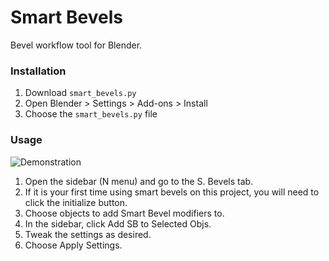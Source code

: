 # Smart Bevels
Bevel workflow tool for Blender.

### Installation
1. Download `smart_bevels.py`
2. Open Blender > Settings > Add-ons > Install
3. Choose the `smart_bevels.py` file

### Usage
![Demonstration](_movie.gif)
1. Open the sidebar (N menu) and go to the S. Bevels tab.
2. If it is your first time using smart bevels on this project, you will need to click the initialize button.
3. Choose objects to add Smart Bevel modifiers to.
4. In the sidebar, click Add SB to Selected Objs.
5. Tweak the settings as desired.
6. Choose Apply Settings.